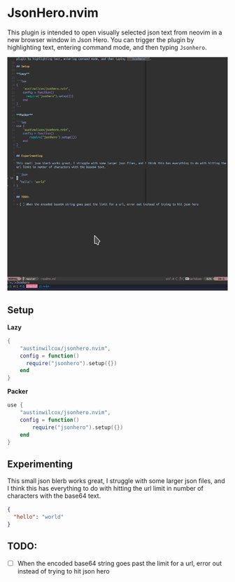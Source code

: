 # JsonHero.nvim

This plugin is intended to open visually selected json text from neovim in a new browser window in Json Hero. You can trigger the plugin by highlighting text, entering command mode, and then typing ```Jsonhero```.

![](./demonstration.gif)

## Setup

**Lazy**

```lua
{
    "austinwilcox/jsonhero.nvim",
    config = function()
      require("jsonhero").setup({})
    end
}
```

**Packer**

```lua
use {
    "austinwilcox/jsonhero.nvim",
    config = function()
        require("jsonhero").setup({})
    end
}
```

## Experimenting

This small json blerb works great, I struggle with some larger json files, and I think this has everything to do with hitting the url limit in number of characters with the base64 text.

```json
{
  "hello": "world"
}
```

## TODO:

- [ ] When the encoded base64 string goes past the limit for a url, error out instead of trying to hit json hero
